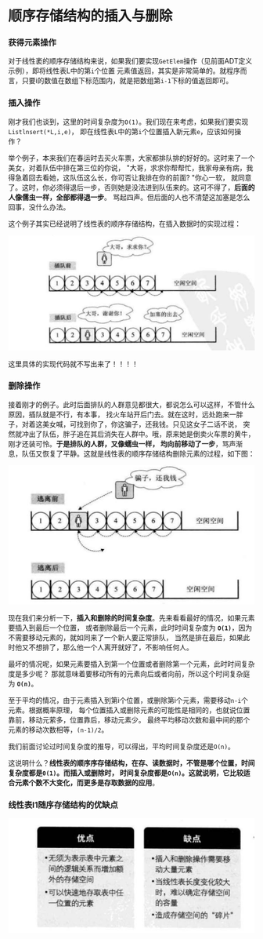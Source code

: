 顺序存储结构的插入与删除
=============================================================
### 获得元素操作
对于线性袤的顺序存储结构来说，如果我们要实现`GetElem`操作（见前面ADT定义示例），即将线性表L中的第`i`个位置
元素值返回，其实是非常简单的。就程序而言，只要i的数值在数组下标范围内，就是把数组第`i-1`下标的值返回即可。

### 插入操作
刚才我们也谈到，这里的时间复杂度为`O(1)`。我们现在来考虑，如果我们要实现`Listlnsert(*L,i,e)`，
即在线性表`L`中的第`i`个位置插入新元素`e`，应该如何操作？

举个例子，本来我们在春运时去买火车票，大家都排队排的好好的。这时来了一个美女，对着队伍中排在第三位的你说，
"大哥，求求你帮帮忙，我家母亲有病，我得急着回去看她，这队伍这么长，你可否让我排在你的前面? "你心一软，
就同意了。这时，你必须得退后一步，否则她是没法进到队伍来的。这可不得了，**后面的人像儒虫一样，全部都得退一步**。
骂起四声。但后面的人也不清楚这加塞是怎么回事，没什么办法。

这个例子其实已经说明了线性表的顺序存储结构，在插入数据时的实现过程：

![3-5-3](../img/3-5-3.png)

这里具体的实现代码就不写出来了！！！！

### 删除操作
接着刚才的例子。此时后面排队的人群意见都很大，都说怎么可以这样，不管什么原因，插队就是不行，有本事，
找火车站开后门去。就在这时，远处跑来一胖子，对着这美女喊，可找到你了，你这骗子，还我钱。只见这女子二话不说，
突然就冲出了队伍，胖子追在其后消失在人群中。哦，原来她是倒卖火车票的黄牛，刚才还装可怜。**于是排队的人群，又像蠕虫一样，
均向前移动了一步**，骂声渐息，队伍又恢复了平静。这就是线性表的顺序存储结构删除元素的过程，如下图：

![3-5-2](../img/3-5-2.png)

现在我们来分析一下，**插入和删除的时间复杂度**。先来看看最好的情况，如果元素要插入到最后一个位置，
或者删除最后一个元素，此时时间复杂度为 **`O(1)`**，因为不需要移动元素的，就如同来了一个新人要正常排队，
当然是排在最后，如果此时他又不想排了，那么他一个人离开就好了，不影响任何人。

最坏的情况呢，如果元素要插入到第一个位置或者删除第一个元素，此时时间复杂度是多少呢？
那就意味着要移动所有的元素向后或者向前，所以这个时间复杂庭为 **`O(n)`**。

至于平均的情况，由于元素插入到第i个位置，或删除第i个元素，需要移动`n-i`个元素。根据概率原理，
每个位置插入或删除元素的可能性是相同的，也就说位置靠前，移动元萦多，位置靠后，移动元素少。
最终平均移动次数和最中间的那个元素的移动次数相等，`(n-1)/2`。

我们前面讨论过时间复杂度的推导，可以得出，平均时间复杂度还是`O(n)`。

这说明什么？**线性表的顺序序存储结构，在存、读数据时，不管是哪个位置，时间复杂度都是`0(1)`。而插入或删除时，
时间复杂度都是`O(n)`。这就说明，它比较适合元素个数不大变化，而更多是存取数据的应用**。

### 线性表I1随序存储结构的优缺点

![3-5-1](../img/3-5-1.png)
